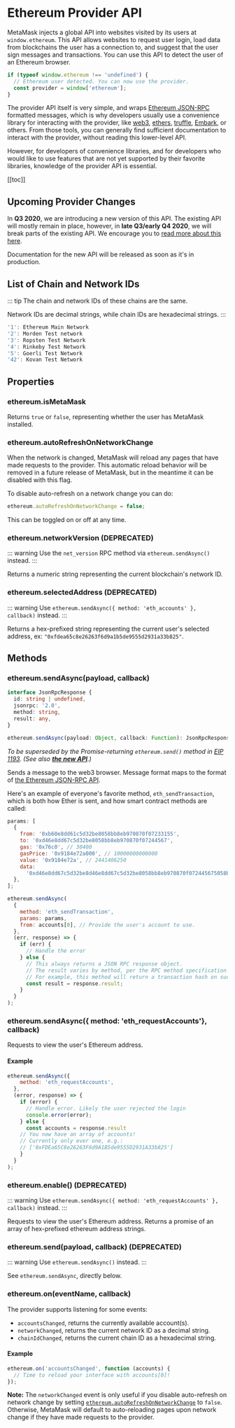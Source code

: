 # Ethereum Provider API

MetaMask injects a global API into websites visited by its users at `window.ethereum`.
This API allows websites to request user login, load data from blockchains the user has a connection to, and suggest that the user sign messages and transactions.
You can use this API to detect the user of an Ethereum browser.

```javascript
if (typeof window.ethereum !== 'undefined') {
  // Ethereum user detected. You can now use the provider.
  const provider = window['ethereum'];
}
```

The provider API itself is very simple, and wraps [Ethereum JSON-RPC](./rpc-api) formatted messages, which is why developers usually use a convenience library for interacting with the provider,
like [web3](https://www.npmjs.com/package/web3), [ethers](https://www.npmjs.com/package/ethers), [truffle](https://www.trufflesuite.com/), [Embark](https://framework.embarklabs.io/), or others.
From those tools, you can generally find sufficient documentation to interact with the provider, without reading this lower-level API.

However, for developers of convenience libraries, and for developers who would like to use features that are not yet supported by their favorite libraries, knowledge of the provider API is essential.

[[toc]]

## Upcoming Provider Changes

In **Q3 2020**, we are introducing a new version of this API. The existing API will mostly remain in place, however, in **late Q3/early Q4 2020**, we will break parts of the existing API. We encourage you to
[read more about this here](https://github.com/MetaMask/metamask-extension/issues/8077).

Documentation for the new API will be released as soon as it's in production.

## List of Chain and Network IDs

::: tip
The chain and network IDs of these chains are the same.

Network IDs are decimal strings, while chain IDs are hexadecimal strings.
:::

```javascript
'1': Ethereum Main Network
'2': Morden Test network
'3': Ropsten Test Network
'4': Rinkeby Test Network
'5': Goerli Test Network
'42': Kovan Test Network
```

## Properties

### ethereum.isMetaMask

Returns `true` or `false`, representing whether the user has MetaMask installed.

### ethereum.autoRefreshOnNetworkChange

When the network is changed, MetaMask will reload any pages that have made requests to the provider.
This automatic reload behavior will be removed in a future release of MetaMask, but in the meantime it can be disabled with this flag.

To disable auto-refresh on a network change you can do:

```javascript
ethereum.autoRefreshOnNetworkChange = false;
```

This can be toggled on or off at any time.

### ethereum.networkVersion (DEPRECATED)

::: warning
Use the `net_version` RPC method via `ethereum.sendAsync()` instead.
:::

Returns a numeric string representing the current blockchain's network ID.

### ethereum.selectedAddress (DEPRECATED)

::: warning
Use `ethereum.sendAsync({ method: 'eth_accounts' }, callback)` instead.
:::

Returns a hex-prefixed string representing the current user's selected address, ex: `"0xfdea65c8e26263f6d9a1b5de9555d2931a33b825"`.

## Methods

### ethereum.sendAsync(payload, callback)

```typescript
interface JsonRpcResponse {
  id: string | undefined,
  jsonrpc: '2.0',
  method: string,
  result: any,
}

ethereum.sendAsync(payload: Object, callback: Function): JsonRpcResponse
```

_To be superseded by the Promise-returning `ethereum.send()` method in_
_[EIP 1193](https://github.com/ethereum/EIPs/blob/master/EIPS/eip-1193.md). (See also **[the new API](#new-api)**.)_

Sends a message to the web3 browser. Message format maps to the format of
[the Ethereum JSON-RPC API](https://eth.wiki/json-rpc/API#json-rpc-methods).

Here's an example of everyone's favorite method, `eth_sendTransaction`, which is both how Ether is sent, and how smart contract methods are called:

```javascript
params: [
  {
    from: '0xb60e8dd61c5d32be8058bb8eb970870f07233155',
    to: '0xd46e8dd67c5d32be8058bb8eb970870f07244567',
    gas: '0x76c0', // 30400
    gasPrice: '0x9184e72a000', // 10000000000000
    value: '0x9184e72a', // 2441406250
    data:
      '0xd46e8dd67c5d32be8d46e8dd67c5d32be8058bb8eb970870f072445675058bb8eb970870f072445675',
  },
];

ethereum.sendAsync(
  {
    method: 'eth_sendTransaction',
    params: params,
    from: accounts[0], // Provide the user's account to use.
  },
  (err, response) => {
    if (err) {
      // Handle the error
    } else {
      // This always returns a JSON RPC response object.
      // The result varies by method, per the RPC method specification
      // For example, this method will return a transaction hash on success.
      const result = response.result;
    }
  }
);
```

### ethereum.sendAsync({ method: 'eth_requestAccounts'}, callback)

Requests to view the user's Ethereum address.

#### Example

```javascript
ethereum.sendAsync({
    method: 'eth_requestAccounts',
  },
  (error, response) => {
    if (error) {
      // Handle error. Likely the user rejected the login
      console.error(error);
    } else {
      const accounts = response.result
    // You now have an array of accounts!
    // Currently only ever one, e.g.:
    // ['0xFDEa65C8e26263F6d9A1B5de9555D2931A33b825']
    }
  }
);
```

### ethereum.enable() (DEPRECATED)

::: warning
Use `ethereum.sendAsync({ method: 'eth_requestAccounts' }, callback)` instead.
:::

Requests to view the user's Ethereum address.
Returns a promise of an array of hex-prefixed ethereum address strings.

### ethereum.send(payload, callback) (DEPRECATED)

::: warning
Use `ethereum.sendAsync()` instead.
:::

See `ethereum.sendAsync`, directly below.

### ethereum.on(eventName, callback)

The provider supports listening for some events:

- `accountsChanged`, returns the currently available account(s).
- `networkChanged`, returns the current network ID as a decimal string.
- `chainIdChanged`, returns the current chain ID as a hexadecimal string.

#### Example

```javascript
ethereum.on('accountsChanged', function (accounts) {
  // Time to reload your interface with accounts[0]!
});
```

**Note:** The `networkChanged` event is only useful if you disable auto-refresh on network
change by setting [`ethereum.autoRefreshOnNetworkChange`](#ethereum-autorefreshonnetworkchange) to `false`.
Otherwise, MetaMask will default to auto-reloading pages upon network change if they have made requests to the provider.
